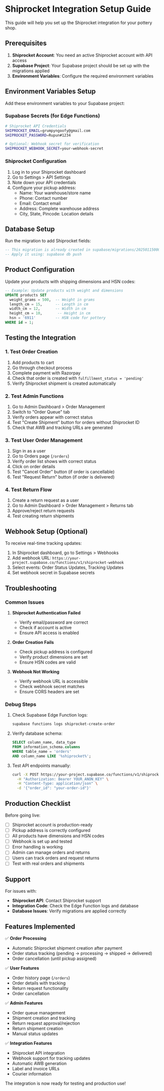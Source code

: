 # Shiprocket Integration Setup Guide

This guide will help you set up the Shiprocket integration for your pottery shop.

## Prerequisites

1. **Shiprocket Account**: You need an active Shiprocket account with API access
2. **Supabase Project**: Your Supabase project should be set up with the migrations applied
3. **Environment Variables**: Configure the required environment variables

## Environment Variables Setup

Add these environment variables to your Supabase project:

### Supabase Secrets (for Edge Functions)
```bash
# Shiprocket API Credentials
SHIPROCKET_EMAIL=grumpyngoofy@gmail.com
SHIPROCKET_PASSWORD=Rupun#1234

# Optional: Webhook secret for verification
SHIPROCKET_WEBHOOK_SECRET=your-webhook-secret
```

### Shiprocket Configuration
1. Log in to your Shiprocket dashboard
2. Go to Settings > API Settings
3. Note down your API credentials
4. Configure your pickup address:
   - Name: Your warehouse/store name
   - Phone: Contact number
   - Email: Contact email
   - Address: Complete warehouse address
   - City, State, Pincode: Location details

## Database Setup

Run the migration to add Shiprocket fields:

```sql
-- This migration is already created in supabase/migrations/20250115000002_add_shiprocket_integration.sql
-- Apply it using: supabase db push
```

## Product Configuration

Update your products with shipping dimensions and HSN codes:

```sql
-- Example: Update products with weight and dimensions
UPDATE products SET 
  weight_grams = 500,  -- Weight in grams
  length_cm = 15,      -- Length in cm
  width_cm = 12,       -- Width in cm
  height_cm = 10,       -- Height in cm
  hsn = '6911'         -- HSN code for pottery
WHERE id = 1;
```

## Testing the Integration

### 1. Test Order Creation
1. Add products to cart
2. Go through checkout process
3. Complete payment with Razorpay
4. Check that order is created with `fulfillment_status = 'pending'`
5. Verify Shiprocket shipment is created automatically

### 2. Test Admin Functions
1. Go to Admin Dashboard > Order Management
2. Switch to "Order Queue" tab
3. Verify orders appear with correct status
4. Test "Create Shipment" button for orders without Shiprocket ID
5. Check that AWB and tracking URLs are generated

### 3. Test User Order Management
1. Sign in as a user
2. Go to Orders page (`/orders`)
3. Verify order list shows with correct status
4. Click on order details
5. Test "Cancel Order" button (if order is cancellable)
6. Test "Request Return" button (if order is delivered)

### 4. Test Return Flow
1. Create a return request as a user
2. Go to Admin Dashboard > Order Management > Returns tab
3. Approve/reject return requests
4. Test creating return shipments

## Webhook Setup (Optional)

To receive real-time tracking updates:

1. In Shiprocket dashboard, go to Settings > Webhooks
2. Add webhook URL: `https://your-project.supabase.co/functions/v1/shiprocket-webhook`
3. Select events: Order Status Updates, Tracking Updates
4. Set webhook secret in Supabase secrets

## Troubleshooting

### Common Issues

1. **Shiprocket Authentication Failed**
   - Verify email/password are correct
   - Check if account is active
   - Ensure API access is enabled

2. **Order Creation Fails**
   - Check pickup address is configured
   - Verify product dimensions are set
   - Ensure HSN codes are valid

3. **Webhook Not Working**
   - Verify webhook URL is accessible
   - Check webhook secret matches
   - Ensure CORS headers are set

### Debug Steps

1. Check Supabase Edge Function logs:
   ```bash
   supabase functions logs shiprocket-create-order
   ```

2. Verify database schema:
   ```sql
   SELECT column_name, data_type 
   FROM information_schema.columns 
   WHERE table_name = 'orders' 
   AND column_name LIKE '%shiprocket%';
   ```

3. Test API endpoints manually:
   ```bash
   curl -X POST https://your-project.supabase.co/functions/v1/shiprocket-create-order \
     -H "Authorization: Bearer YOUR_ANON_KEY" \
     -H "Content-Type: application/json" \
     -d '{"order_id": "your-order-id"}'
   ```

## Production Checklist

Before going live:

- [ ] Shiprocket account is production-ready
- [ ] Pickup address is correctly configured
- [ ] All products have dimensions and HSN codes
- [ ] Webhook is set up and tested
- [ ] Error handling is working
- [ ] Admin can manage orders and returns
- [ ] Users can track orders and request returns
- [ ] Test with real orders and shipments

## Support

For issues with:
- **Shiprocket API**: Contact Shiprocket support
- **Integration Code**: Check the Edge Function logs and database
- **Database Issues**: Verify migrations are applied correctly

## Features Implemented

✅ **Order Processing**
- Automatic Shiprocket shipment creation after payment
- Order status tracking (pending → processing → shipped → delivered)
- Order cancellation (until pickup assigned)

✅ **User Features**
- Order history page (`/orders`)
- Order details with tracking
- Return request functionality
- Order cancellation

✅ **Admin Features**
- Order queue management
- Shipment creation and tracking
- Return request approval/rejection
- Return shipment creation
- Manual status updates

✅ **Integration Features**
- Shiprocket API integration
- Webhook support for tracking updates
- Automatic AWB generation
- Label and invoice URLs
- Courier information

The integration is now ready for testing and production use!
